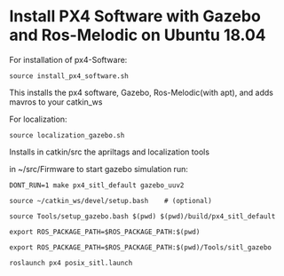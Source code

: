 # Install PX4 Software with Gazebo and Ros-Melodic on Ubuntu 18.04

For installation of px4-Software:
```
source install_px4_software.sh
```
This installs the px4 software, Gazebo, Ros-Melodic(with apt), and adds mavros to your catkin_ws


For localization:
```
source localization_gazebo.sh
```
Installs in catkin/src the apriltags and localization tools

in ~/src/Firmware to start gazebo simulation run:
```
DONT_RUN=1 make px4_sitl_default gazebo_uuv2

source ~/catkin_ws/devel/setup.bash    # (optional)

source Tools/setup_gazebo.bash $(pwd) $(pwd)/build/px4_sitl_default

export ROS_PACKAGE_PATH=$ROS_PACKAGE_PATH:$(pwd)

export ROS_PACKAGE_PATH=$ROS_PACKAGE_PATH:$(pwd)/Tools/sitl_gazebo

roslaunch px4 posix_sitl.launch
```